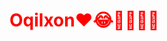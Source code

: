<h1 style="color: red">Oqilxon❤️😂🤣🤣🤣🤣</h1>
<img src="https://m.media-amazon.com/images/I/51DBd7O6GEL._AC_UF1000,1000_QL80_.jpg" alt="">
